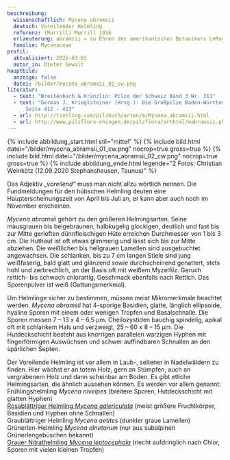 ```yaml
---
beschreibung:
  wissenschaftlich: Mycena abramsii
  deutsch: Voreilender Helmling
  referenz: (Murrill) Murrill 1916
  erlaeuterung: abramsii = zu Ehren des amerikanischen Botanikers LeRoy Abrams
  familie: Mycenaceae
profil:
  aktualisiert: 2025-03-03
  autor_in: Dieter Gewalt
hauptbild:
  anzeige: false
  datei: /bilder/mycena_abramsii_02_cw.png
literatur:
  - text: "Breitenbach & Kränzlin: Pilze der Schweiz Band 3 Nr. 311"
  - text: "German J. Krieglsteiner (Hrsg.): Die Großpilze Baden-Württembergs Band 3,
      Seite 412 - 413"
  - url: http://tintling.com/pilzbuch/arten/m/Mycena_abramsii.html
  - url: http://www.pilzflora-ehingen.de/pilzflora/arthtml/mabramsii.php
---
```

{% include abbildung_start.html stil="mittel" %}
{% include bild.html datei="/bilder/mycena_abramsii_01_cw.png" nocrop=true gross=true %}
{% include bild.html datei="/bilder/mycena_abramsii_02_cw.png" nocrop=true gross=true %}
{% include abbildung_ende.html legende="2 Fotos: Christian Weinkötz (12.09.2020 Stephanshausen, Taunus)" %}

Das Adjektiv *„voreilend“* muss man nicht allzu wörtlich nennen. Die Fundmeldungen für den hübschen Helmling deuten eine Haupterscheinungszeit von April bis Juli an, er kann aber auch noch im November erscheinen.

*Mycena abramsii* gehört zu den größeren Helmingsarten. Seine mausgrauen bis beigebraunen, halbkugelig glockigen, deutlich und fast bis zur Mitte gerieften dünnfleischigen Hüte erreichen Durchmesser von 1 bis 3 cm. Die Huthaut ist oft etwas glimmerig und lässt sich bis zur Mitte abziehen. Die weißlichen bis hellgrauen Lamellen sind ausgebuchtet angewachsen. Die schlanken, bis zu 7 cm langen Stiele sind jung weißfaserig, bald glatt und glänzend sowie durchscheinend genattert, stets hohl und zerbrechlich, an der Basis oft mit weißem Myzelfilz. Geruch rettich- bis schwach chlorartig, Geschmack ebenfalls nach Rettich. Das Sporenpulver ist weiß (Gattungsmerkmal). 

Um Helmlinge sicher zu bestimmen, müssen meist Mikromerkmale beachtet werden. *Mycena abramsii* hat 4-sporige Basidien, glatte, länglich ellipsoide, hyaline Sporen mit einem oder wenigen Tropfen und Basalschnalle. Die Sporen messen 7 – 13 x 4 – 6,5 µm. Cheilozystiden bauchig spindelig, apikal oft mit schlankem Hals und verzweigt, 25 – 60 x 8 – 15 µm. Die Hutdeckschicht besteht aus knorrigen parallelen warzigen Hyphen mit fingerförmigen Auswüchsen und schwer auffindbaren Schnallen an den spärlichen Septen.

Der Voreilende Helmling ist vor allem in Laub-, seltener in Nadelwäldern zu finden. Hier wächst er an totem Holz, gern an Stümpfen, auch an vergrabenem Holz und dann scheinbar am Boden. Es gibt etliche Helmingsarten, die ähnlich aussehen können. Es werden vor allem genannt:\
Frühlingshelmling *Mycena niveipes* (breitere Sporen, Hutdeckschicht mit glatten Hyphen)\
[Rosablättriger Helmling *Mycena galericulata*](/pilze/mycena-galericulata-rosablättriger-helmling) (meist größere Fruchtkörper, Basidien und Hyphen ohne Schnallen)\
Graublättriger Helmling *Mycena aetites* (dunkler graue Lamellen)  
Grünerlen-Helmling *Mycena alnetorum* (nur aus subalpinen Grünerlengebüschen bekannt)\
[Grauer Nitrathelmling *Mycena leptocephala*](/pilze/mycena-leptocephala-grauer-nitrathelmling) (riecht aufdringlich nach Chlor, Sporen mit vielen kleinen Tropfen)